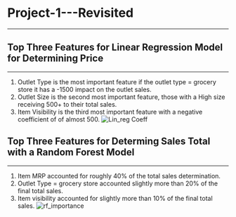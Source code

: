 # Project-1---Revisited
---
## Top Three Features for Linear Regression Model for Determining Price
---
1. Outlet Type is the most important feature if the outlet type = grocery store it has a -1500 impact on the outlet sales.
2. Outlet Size is the second most important feature, those with a High size receiving 500+ to their total sales.
3. Item Visibility is the third most important feature with a negative coefficient of of almost 500.
![Lin_reg Coeff](https://user-images.githubusercontent.com/49537432/232902015-3cf0a803-dd76-4596-8a30-9c1d1b966327.png)

## Top Three Features for Determing Sales Total with a Random Forest Model
---
1. Item MRP accounted for roughly 40% of the total sales determination. 
2. Outlet Type = grocery store accounted slightly more than 20% of the final total sales.
3. Item visibility accounted for slightly more than 10% of the final total sales.
![rf_importance](https://user-images.githubusercontent.com/49537432/232902154-fd9d783e-012f-425f-853f-d652a9b65d4a.png)

